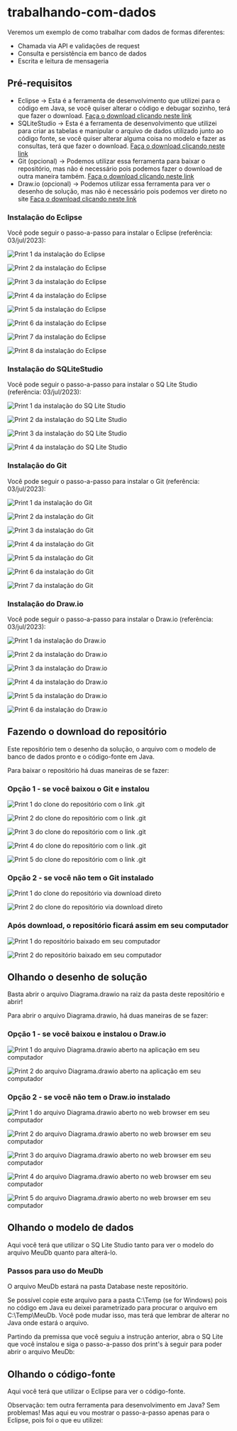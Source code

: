 # trabalhando-com-dados

Veremos um exemplo de como trabalhar com dados de formas diferentes:

* Chamada via API e validações de request
* Consulta e persistência em banco de dados
* Escrita e leitura de mensageria

## Pré-requisitos

* Eclipse -> Esta é a ferramenta de desenvolvimento que utilizei para o código em Java, se você quiser alterar o código e debugar sozinho, terá que fazer o download. [Faça o download clicando neste link](https://www.eclipse.org/downloads/packages/installer)
* SQLiteStudio -> Esta é a ferramenta de desenvolvimento que utilizei para criar as tabelas e manipular o arquivo de dados utilizado junto ao código fonte, se você quiser alterar alguma coisa no modelo e fazer as consultas, terá que fazer o download. [Faça o download clicando neste link](https://sqlitestudio.pl/)
* Git (opcional) -> Podemos utilizar essa ferramenta para baixar o repositório, mas não é necessário pois podemos fazer o download de outra maneira também. [Faça o download clicando neste link](https://git-scm.com/downloads)
* Draw.io (opcional) -> Podemos utilizar essa ferramenta para ver o desenho de solução, mas não é necessário pois podemos ver direto no site [Faça o download clicando neste link](https://www.drawio.com/)

### Instalação do Eclipse

Você pode seguir o passo-a-passo para instalar o Eclipse (referência: 03/jul/2023):

![Print 1 da instalação do Eclipse](/../main/Imagens/Eclipse-print1.png)

![Print 2 da instalação do Eclipse](/../main/Imagens/Eclipse-print2.png)

![Print 3 da instalação do Eclipse](/../main/Imagens/Eclipse-print3.png)

![Print 4 da instalação do Eclipse](/../main/Imagens/Eclipse-print4.png)

![Print 5 da instalação do Eclipse](/../main/Imagens/Eclipse-print5.png)

![Print 6 da instalação do Eclipse](/../main/Imagens/Eclipse-print6.png)

![Print 7 da instalação do Eclipse](/../main/Imagens/Eclipse-print7.png)

![Print 8 da instalação do Eclipse](/../main/Imagens/Eclipse-print8.png)

### Instalação do SQLiteStudio

Você pode seguir o passo-a-passo para instalar o SQ Lite Studio (referência: 03/jul/2023):

![Print 1 da instalação do SQ Lite Studio](/../main/Imagens/SQLiteStudio-print1.png)

![Print 2 da instalação do SQ Lite Studio](/../main/Imagens/SQLiteStudio-print2.png)

![Print 3 da instalação do SQ Lite Studio](/../main/Imagens/SQLiteStudio-print3.png)

![Print 4 da instalação do SQ Lite Studio](/../main/Imagens/SQLiteStudio-print4.png)

### Instalação do Git

Você pode seguir o passo-a-passo para instalar o Git (referência: 03/jul/2023):

![Print 1 da instalação do Git](/../main/Imagens/Git-print1.png)

![Print 2 da instalação do Git](/../main/Imagens/Git-print2.png)

![Print 3 da instalação do Git](/../main/Imagens/Git-print3.png)

![Print 4 da instalação do Git](/../main/Imagens/Git-print4.png)

![Print 5 da instalação do Git](/../main/Imagens/Git-print5.png)

![Print 6 da instalação do Git](/../main/Imagens/Git-print6.png)

![Print 7 da instalação do Git](/../main/Imagens/Git-print7.png)

### Instalação do Draw.io

Você pode seguir o passo-a-passo para instalar o Draw.io (referência: 03/jul/2023):

![Print 1 da instalação do Draw.io](/../main/Imagens/Drawio-print1.png)

![Print 2 da instalação do Draw.io](/../main/Imagens/Drawio-print2.png)

![Print 3 da instalação do Draw.io](/../main/Imagens/Drawio-print3.png)

![Print 4 da instalação do Draw.io](/../main/Imagens/Drawio-print4.png)

![Print 5 da instalação do Draw.io](/../main/Imagens/Drawio-print5.png)

![Print 6 da instalação do Draw.io](/../main/Imagens/Drawio-print6.png)

## Fazendo o download do repositório

Este repositório tem o desenho da solução, o arquivo com o modelo de banco de dados pronto e o código-fonte em Java.

Para baixar o repositório há duas maneiras de se fazer:

### Opção 1 - se você baixou o Git e instalou

![Print 1 do clone do repositório com o link .git](/../main/Imagens/Clone-Git-print1.png)

![Print 2 do clone do repositório com o link .git](/../main/Imagens/Clone-Git-print2.png)

![Print 3 do clone do repositório com o link .git](/../main/Imagens/Clone-Git-print3.png)

![Print 4 do clone do repositório com o link .git](/../main/Imagens/Clone-Git-print4.png)

![Print 5 do clone do repositório com o link .git](/../main/Imagens/Clone-Git-print5.png)

### Opção 2 - se você não tem o Git instalado

![Print 1 do clone do repositório via download direto](/../main/Imagens/Clone-Sem-Git-print1.png)

![Print 2 do clone do repositório via download direto](/../main/Imagens/Clone-Sem-Git-print2.png)

### Após download, o repositório ficará assim em seu computador

![Print 1 do repositório baixado em seu computador](/../main/Imagens/Clone-print1.png)

![Print 2 do repositório baixado em seu computador](/../main/Imagens/Clone-print2.png)

## Olhando o desenho de solução

Basta abrir o arquivo Diagrama.drawio na raiz da pasta deste repositório e abrir!

Para abrir o arquivo Diagrama.drawio, há duas maneiras de se fazer:

### Opção 1 - se você baixou e instalou o Draw.io

![Print 1 do arquivo Diagrama.drawio aberto na aplicação em seu computador](/../main/Imagens/Drawio-app-print1.png)

![Print 2 do arquivo Diagrama.drawio aberto na aplicação em seu computador](/../main/Imagens/Drawio-app-print2.png)

### Opção 2 - se você não tem o Draw.io instalado

![Print 1 do arquivo Diagrama.drawio aberto no web browser em seu computador](/../main/Imagens/Drawio-web-print1.png)

![Print 2 do arquivo Diagrama.drawio aberto no web browser em seu computador](/../main/Imagens/Drawio-web-print2.png)

![Print 3 do arquivo Diagrama.drawio aberto no web browser em seu computador](/../main/Imagens/Drawio-web-print3.png)

![Print 4 do arquivo Diagrama.drawio aberto no web browser em seu computador](/../main/Imagens/Drawio-web-print4.png)

![Print 5 do arquivo Diagrama.drawio aberto no web browser em seu computador](/../main/Imagens/Drawio-web-print5.png)

## Olhando o modelo de dados

Aqui você terá que utilizar o SQ Lite Studio tanto para ver o modelo do arquivo MeuDb quanto para alterá-lo.

### Passos para uso do MeuDb

O arquivo MeuDb estará na pasta Database neste repositório.

Se possível copie este arquivo para a pasta C:\Temp (se for Windows) pois no código em Java eu deixei parametrizado para procurar o arquivo em C:\Temp\MeuDb. Você pode mudar isso, mas terá que lembrar de alterar no Java onde estará o arquivo.

Partindo da premissa que você seguiu a instrução anterior, abra o SQ Lite que você instalou e siga o passo-a-passo dos print's à seguir para poder abrir o arquivo MeuDb:

## Olhando o código-fonte

Aqui você terá que utilizar o Eclipse para ver o código-fonte.

Observação: tem outra ferramenta para desenvolvimento em Java? Sem problemas! Mas aqui eu vou mostrar o passo-a-passo apenas para o Eclipse, pois foi o que eu utilizei:

